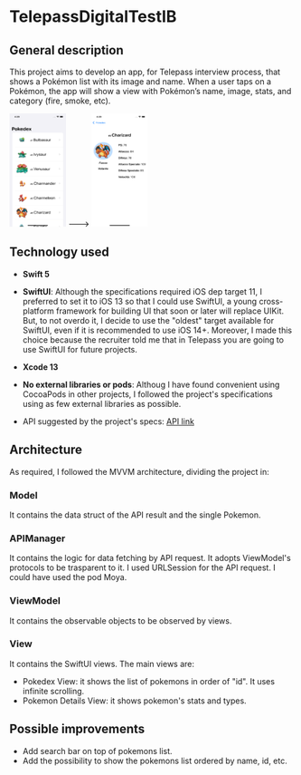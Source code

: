 # TelepassDigitalTestIB

## General description

This project aims to develop an app, for Telepass interview process, that shows a Pokémon list with its image and name.
When a user taps on a Pokémon, the app will show a view with Pokémon’s name, image, stats, and category (fire, smoke, etc).

<img src="images/screenshot_home.png" width="100" height="200"> ---> <img src="images/screenshot_details.png" width="100" height="200">

## Technology used

- **Swift 5**

- **SwiftUI**: Although the specifications required iOS dep target 11, I preferred to set it to iOS 13 so that I could use SwiftUI, a young cross-platform framework for building UI that soon or later will replace UIKit. 
But, to not overdo it, I decide to use the "oldest" target available for SwiftUI, even if it is recommended to use iOS 14+.
Moreover, I made this choice because the recruiter told me that in Telepass you are going to use SwiftUI for future projects.

- **Xcode 13**

- **No external libraries or pods**: Althoug I have found convenient using CocoaPods in other projects, I followed the project's specifications using as few external libraries as possible.

- API suggested by the project's specs: [API link](https://pokeapi.co/)

## Architecture
As required, I followed the MVVM architecture, dividing the project in:

### Model
It contains the data struct of the API result and the single Pokemon.

### APIManager
It contains the logic for data fetching by API request. It adopts ViewModel's protocols to be trasparent to it.
I used URLSession for the API request. I could have used the pod Moya.

### ViewModel
It contains the observable objects to be observed by views.

### View
It contains the SwiftUI views. The main views are:
- Pokedex View: it shows the list of pokemons in order of "id". It uses infinite scrolling.
- Pokemon Details View: it shows pokemon's stats and types.

## Possible improvements
- Add search bar on top of pokemons list.
- Add the possibility to show the pokemons list ordered by name, id, etc.

